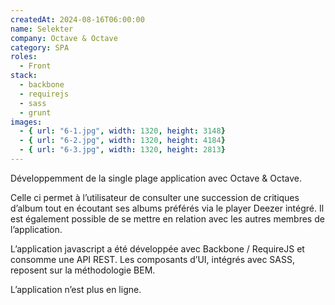 ```yaml
---
createdAt: 2024-08-16T06:00:00
name: Selekter
company: Octave & Octave
category: SPA
roles:
  - Front
stack:
  - backbone
  - requirejs
  - sass
  - grunt
images:
  - { url: "6-1.jpg", width: 1320, height: 3148}
  - { url: "6-2.jpg", width: 1320, height: 4184}
  - { url: "6-3.jpg", width: 1320, height: 2813}
---
```


Développemment de la single plage application avec Octave & Octave.

Celle ci permet à l’utilisateur de consulter une succession de critiques d’album tout en écoutant ses albums préférés via le player Deezer intégré. Il est également possible de se mettre en relation avec les autres membres de l’application.

L’application javascript a été développée avec Backbone / RequireJS et consomme une API REST. Les composants d’UI, intégrés avec SASS, reposent sur la méthodologie BEM.

L’application n’est plus en ligne.
